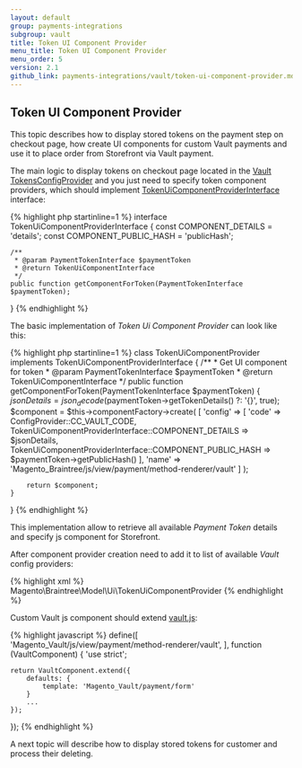 ```yaml
---
layout: default
group: payments-integrations
subgroup: vault
title: Token UI Component Provider
menu_title: Token UI Component Provider
menu_order: 5
version: 2.1
github_link: payments-integrations/vault/token-ui-component-provider.md
---
```


<h2 id="vault_token_ui_component_provider">Token UI Component Provider</h2>

This topic describes how to display stored tokens on the payment step on checkout page, how create
UI components for custom Vault payments and use it to place order from Storefront via Vault payment.

The main logic to display tokens on checkout page located in the
[Vault TokensConfigProvider]({{site.mage2100url}}app/code/Magento/Vault/Model/Ui/TokensConfigProvider.php) and you
just need to specify token component providers, which should implement 
[TokenUiComponentProviderInterface]({{site.mage2100url}}app/code/Magento/Vault/Model/Ui/TokenUiComponentProviderInterface.php) interface:

{% highlight php startinline=1 %}
interface TokenUiComponentProviderInterface
{
    const COMPONENT_DETAILS = 'details';
    const COMPONENT_PUBLIC_HASH = 'publicHash';

    /**
     * @param PaymentTokenInterface $paymentToken
     * @return TokenUiComponentInterface
     */
    public function getComponentForToken(PaymentTokenInterface $paymentToken);
}
{% endhighlight %}

The basic implementation of _Token Ui Component Provider_ can look like this:

{% highlight php startinline=1 %}
class TokenUiComponentProvider implements TokenUiComponentProviderInterface
{
    /**
     * Get UI component for token
     * @param PaymentTokenInterface $paymentToken
     * @return TokenUiComponentInterface
     */
    public function getComponentForToken(PaymentTokenInterface $paymentToken)
    {
        $jsonDetails = json_decode($paymentToken->getTokenDetails() ?: '{}', true);
        $component = $this->componentFactory->create(
            [
                'config' => [
                    'code' => ConfigProvider::CC_VAULT_CODE,
                    TokenUiComponentProviderInterface::COMPONENT_DETAILS => $jsonDetails,
                    TokenUiComponentProviderInterface::COMPONENT_PUBLIC_HASH => $paymentToken->getPublicHash()
                ],
                'name' => 'Magento_Braintree/js/view/payment/method-renderer/vault'
            ]
        );

        return $component;
    }
}
{% endhighlight %}

This implementation allow to retrieve all available _Payment Token_ details and specify js component for Storefront.

After component provider creation need to add it to list of available _Vault_ config providers:

{% highlight xml %}
<type name="Magento\Vault\Model\Ui\TokensConfigProvider">
    <arguments>
        <argument name="tokenUiComponentProviders" xsi:type="array">
            <item name="braintree" xsi:type="object">Magento\Braintree\Model\Ui\TokenUiComponentProvider</item>
        </argument>
    </arguments>
</type>
{% endhighlight %}

Custom Vault js component should extend [vault.js]({{site.mage2100url}}app/code/Magento/Vault/view/frontend/web/js/view/payment/method-renderer/vault.js):

{% highlight javascript %}
define([
    'Magento_Vault/js/view/payment/method-renderer/vault',
], function (VaultComponent) {
    'use strict';

    return VaultComponent.extend({
        defaults: {
            template: 'Magento_Vault/payment/form'
        }
        ...
    });
});
{% endhighlight %}

A next topic will describe how to display stored tokens for customer and process their deleting.